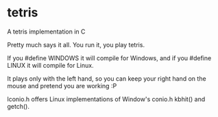 # tetris
A tetris implementation in C

Pretty much says it all. You run it, you play tetris.

If you #define WINDOWS it will compile for Windows, and if you #define LINUX it will compile for Linux.

It plays only with the left hand, so you can keep your right hand on the mouse and pretend you are working :P

lconio.h offers Linux implementations of Window's conio.h kbhit() and getch().
